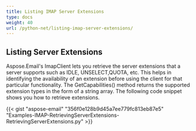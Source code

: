 ```yaml
---
title: Listing IMAP Server Extensions
type: docs
weight: 40
url: /python-net/listing-imap-server-extensions/
---
```



## **Listing Server Extensions**
Aspose.Email's ImapClient lets you retrieve the server extensions that a server supports such as IDLE, UNSELECT,QUOTA, etc. This helps in identifying the availability of an extension before using the client for that particular functionality. The GetCapabilities() method returns the supported extension types in the form of a string array. The following code snippet shows you how to retrieve extensions.



{{< gist "aspose-email" "356f0e128b9d45a7ee779fc813eb87e5" "Examples-IMAP-RetrievingServerExtensions-RetrievingServerExtensions.py" >}}
